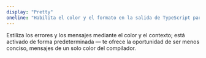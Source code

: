 ```yaml
---
display: "Pretty"
oneline: "Habilita el color y el formato en la salida de TypeScript para facilitar la lectura de los errores del compilador."
---
```


Estiliza los errores y los mensajes mediante el color y el contexto; está activado de forma predeterminada &mdash; te ofrece la oportunidad de ser menos conciso,
mensajes de un solo color del compilador.
